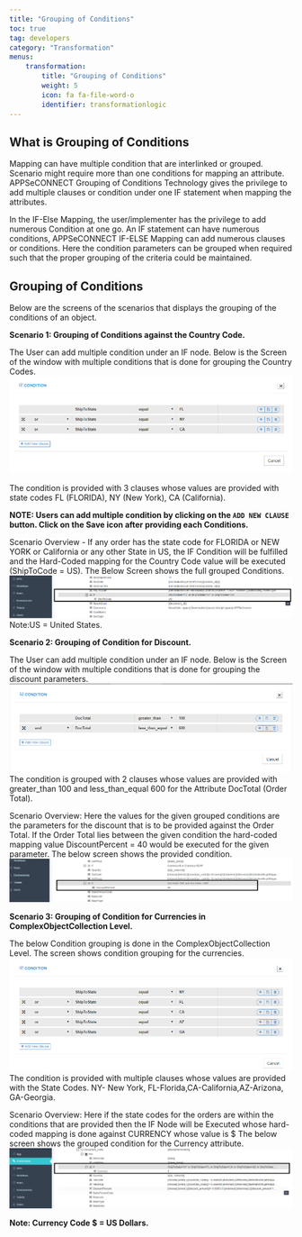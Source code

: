 ```yaml
---
title: "Grouping of Conditions"
toc: true
tag: developers
category: "Transformation"
menus: 
    transformation:
        title: "Grouping of Conditions"
        weight: 5
        icon: fa fa-file-word-o
        identifier: transformationlogic
---
```


## What is Grouping of Conditions

Mapping can have multiple condition that are interlinked or grouped. 
Scenario might require more than one conditions for mapping an attribute. 
APPSeCONNECT Grouping of Conditions Technology gives the privilege to add multiple clauses or condition 
under one IF statement when mapping the attributes. 

In the IF-Else Mapping, the user/implementer has the privilege to add numerous Condition at one go. 
An IF statement can have numerous conditions, APPSeCONNECT IF-ELSE Mapping can add numerous clauses or conditions. 
Here the condition parameters can be grouped when required such that the proper grouping of the criteria could be maintained.

## Grouping of Conditions

Below are the screens of the scenarios that displays the grouping of the conditions of an object. 

**Scenario 1: Grouping of Conditions against the Country Code.**  

The User can add multiple condition under an IF node. Below is the Screen of the window with multiple conditions 
that is done for grouping the Country Codes.
![UIgrouping-countrycode](/staticfiles/transformation/media/UIgrouping-countrycode.png)

The condition is provided with 3 clauses whose values are provided with state codes FL (FLORIDA), NY (New York), 
CA (California).

**NOTE: Users can add multiple condition by clicking on the `ADD NEW CLAUSE` button. 
Click on the Save icon after providing each Conditions.**

Scenario Overview - If any order has the state code for FLORIDA or NEW YORK or California or any other State in US, 
the IF Condition will be fulfilled and the Hard-Coded mapping for the Country Code value will be executed (ShipToCode = US). 
The Below Screen shows the full grouped Conditions. 
![UIgrouping-countrycode-fullgrouping](/staticfiles/transformation/media/UIgrouping-countrycode-fullgrouping.png)  
Note:US = United States.

**Scenario 2: Grouping of Condition for Discount.**

The User can add multiple condition under an IF node. Below is the Screen of the window with multiple conditions 
that is done for grouping the discount parameters.
![UIgrouping-discount](/staticfiles/transformation/media/UIgrouping-discount.png)  
The condition is grouped with 2 clauses whose values are provided with greater_than 100 and less_than_equal 600 
for the Attribute DocTotal (Order Total).

Scenario Overview: Here the values for the given grouped conditions are the parameters for the discount that is to be 
provided against the Order Total. If the Order Total lies between the given condition the hard-coded mapping value 
DiscountPercent = 40 would be executed for the given parameter.
The below screen shows the provided condition.
![UIgrouping-discount-fullgrouping](/staticfiles/transformation/media/UIgrouping-discount-fullgrouping.png)

**Scenario 3: Grouping of Condition for Currencies in ComplexObjectCollection Level.**

The below Condition grouping is done in the ComplexObjectCollection Level. The screen shows condition grouping for 
the currencies.
![UIgrouping-complexobjectcollection](/staticfiles/transformation/media/UIgrouping-complexobjectcollection.png)
The condition is provided with multiple clauses whose values are provided with the State Codes.
NY- New York, FL-Florida,CA-California,AZ-Arizona, GA-Georgia.

Scenario Overview: Here if the state codes for the orders are within the conditions that are provided then the 
IF Node will be Executed whose hard-coded mapping is done against CURRENCY whose value is $
The below screen shows the grouped condition for the Currency attribute.
![UIgrouping-complexobjectcollection-fullgrouping](/staticfiles/transformation/media/UIgrouping-complexobjectcollection-fullgrouping.png)

**Note: Currency Code $ = US Dollars.**